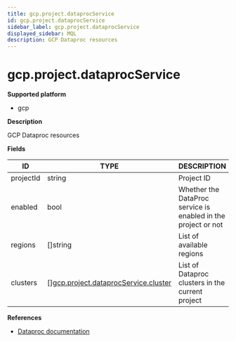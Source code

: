 ```yaml
---
title: gcp.project.dataprocService
id: gcp.project.dataprocService
sidebar_label: gcp.project.dataprocService
displayed_sidebar: MQL
description: GCP Dataproc resources
---
```


# gcp.project.dataprocService

**Supported platform**

- gcp

**Description**

GCP Dataproc resources

**Fields**

| ID        | TYPE                                                                                    | DESCRIPTION                                                   |
| --------- | --------------------------------------------------------------------------------------- | ------------------------------------------------------------- |
| projectId | string                                                                                  | Project ID                                                    |
| enabled   | bool                                                                                    | Whether the DataProc service is enabled in the project or not |
| regions   | &#91;&#93;string                                                                        | List of available regions                                     |
| clusters  | &#91;&#93;[gcp.project.dataprocService.cluster](gcp.project.dataprocservice.cluster.md) | List of Dataproc clusters in the current project              |

**References**

- [Dataproc documentation](https://cloud.google.com/dataproc/docs#docs)

